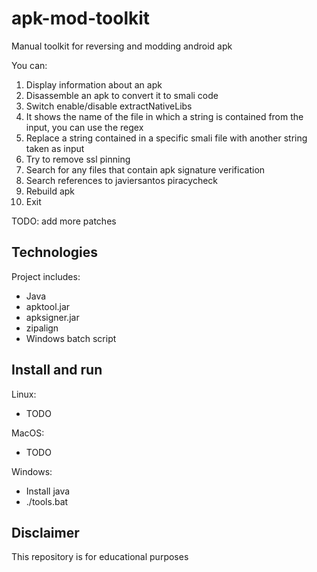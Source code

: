 # apk-mod-toolkit
Manual toolkit for reversing and modding android apk

You can:
1) Display information about an apk
2) Disassemble an apk to convert it to smali code
3) Switch enable/disable extractNativeLibs
4) It shows the name of the file in which a string is contained from the input, you can use the regex
5) Replace a string contained in a specific smali file with another string taken as input
6) Try to remove ssl pinning
7) Search for any files that contain apk signature verification
8) Search references to javiersantos piracycheck
9) Rebuild apk
10) Exit

TODO: add more patches

## Technologies
Project includes:
* Java
* apktool.jar
* apksigner.jar
* zipalign
* Windows batch script

## Install and run
Linux:
* TODO

MacOS:
* TODO

Windows:
* Install java
* ./tools.bat

## Disclaimer
This repository is for educational purposes
